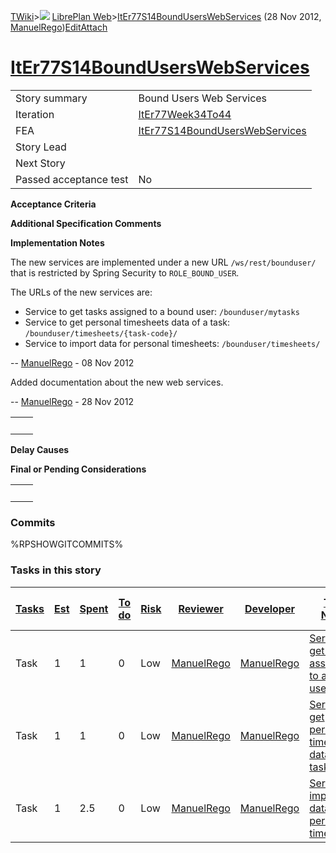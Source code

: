 [TWiki](/twiki/Main/WebHome)&gt;![](/twiki/TWiki/TWikiDocGraphics/web-bg-small.gif) [LibrePlan Web](/twiki/LibrePlan/WebHome)&gt;[ItEr77S14BoundUsersWebServices](http://wiki.libreplan-enterprise.com/twiki/LibrePlan/ItEr77S14BoundUsersWebServices "Topic revision: 4 (28 Nov 2012 - 17:12:59)") (28 Nov 2012, [ManuelRego](/twiki/Main/ManuelRego))[Edit](http://wiki.libreplan-enterprise.com/twiki/bin/edit/LibrePlan/ItEr77S14BoundUsersWebServices?t=1520337948 "Edit this topic text")[Attach](/twiki/bin/attach/LibrePlan/ItEr77S14BoundUsersWebServices "Attach an image or document to this topic")

 [ItEr77S14BoundUsersWebServices](/twiki/LibrePlan/ItEr77S14BoundUsersWebServices)
============================================================================================================================================



|                        |                                                                                            |
|------------------------|--------------------------------------------------------------------------------------------|
| Story summary          | Bound Users Web Services                                                                   |
| Iteration              | [ItEr77Week34To44](/twiki/LibrePlan/ItEr77Week34To44)                             |
| FEA                    | [ItEr77S14BoundUsersWebServices](/twiki/LibrePlan/ItEr77S14BoundUsersWebServices) |
| Story Lead             |                                                                                            |
| Next Story             |                                                                                            |
| Passed acceptance test | No                                                                                         |

**Acceptance Criteria**

**Additional Specification Comments**

**Implementation Notes**

The new services are implemented under a new URL `/ws/rest/bounduser/` that is restricted by Spring Security to `ROLE_BOUND_USER`.

The URLs of the new services are:

-   Service to get tasks assigned to a bound user: `/bounduser/mytasks`
-   Service to get personal timesheets data of a task: `/bounduser/timesheets/{task-code}/`
-   Service to import data for personal timesheets: `/bounduser/timesheets/`

-- [ManuelRego](/twiki/Main/ManuelRego) - 08 Nov 2012

Added documentation about the new web services.

-- [ManuelRego](/twiki/Main/ManuelRego) - 28 Nov 2012

|     |     |
|-----|-----|
|     |     |

**Delay Causes**

**Final or Pending Considerations**

|     |     |
|-----|-----|
|     |     |

###  Commits

%RPSHOWGITCOMMITS%

###  Tasks in this story



| [Tasks](http://wiki.libreplan-enterprise.com/twiki/LibrePlan/ItEr77S14BoundUsersWebServices?sortcol=0;table=2;up=0#sorted_table "Sort by this column") | [Est](http://wiki.libreplan-enterprise.com/twiki/LibrePlan/ItEr77S14BoundUsersWebServices?sortcol=1;table=2;up=0#sorted_table "Sort by this column") | [Spent](http://wiki.libreplan-enterprise.com/twiki/LibrePlan/ItEr77S14BoundUsersWebServices?sortcol=2;table=2;up=0#sorted_table "Sort by this column") | [To do](http://wiki.libreplan-enterprise.com/twiki/LibrePlan/ItEr77S14BoundUsersWebServices?sortcol=3;table=2;up=0#sorted_table "Sort by this column") | [Risk](http://wiki.libreplan-enterprise.com/twiki/LibrePlan/ItEr77S14BoundUsersWebServices?sortcol=4;table=2;up=0#sorted_table "Sort by this column") | [Reviewer](http://wiki.libreplan-enterprise.com/twiki/LibrePlan/ItEr77S14BoundUsersWebServices?sortcol=5;table=2;up=0#sorted_table "Sort by this column") | [Developer](http://wiki.libreplan-enterprise.com/twiki/LibrePlan/ItEr77S14BoundUsersWebServices?sortcol=6;table=2;up=0#sorted_table "Sort by this column") | [Task Name](http://wiki.libreplan-enterprise.com/twiki/LibrePlan/ItEr77S14BoundUsersWebServices?sortcol=7;table=2;up=0#sorted_table "Sort by this column") | [Start Date](http://wiki.libreplan-enterprise.com/twiki/LibrePlan/ItEr77S14BoundUsersWebServices?sortcol=8;table=2;up=0#sorted_table "Sort by this column") | [Est End Date](http://wiki.libreplan-enterprise.com/twiki/LibrePlan/ItEr77S14BoundUsersWebServices?sortcol=9;table=2;up=0#sorted_table "Sort by this column") | [End Date](http://wiki.libreplan-enterprise.com/twiki/LibrePlan/ItEr77S14BoundUsersWebServices?sortcol=10;table=2;up=0#sorted_table "Sort by this column") |
|-----------------------------------------------------------------------------------------------------------------------------------------------------------------|---------------------------------------------------------------------------------------------------------------------------------------------------------------|-----------------------------------------------------------------------------------------------------------------------------------------------------------------|-----------------------------------------------------------------------------------------------------------------------------------------------------------------|----------------------------------------------------------------------------------------------------------------------------------------------------------------|--------------------------------------------------------------------------------------------------------------------------------------------------------------------|---------------------------------------------------------------------------------------------------------------------------------------------------------------------|---------------------------------------------------------------------------------------------------------------------------------------------------------------------|----------------------------------------------------------------------------------------------------------------------------------------------------------------------|------------------------------------------------------------------------------------------------------------------------------------------------------------------------|---------------------------------------------------------------------------------------------------------------------------------------------------------------------|
| Task                                                                                                                                                            | 1                                                                                                                                                             | 1                                                                                                                                                               | 0                                                                                                                                                               | Low                                                                                                                                                            | [ManuelRego](/twiki/Main/ManuelRego)                                                                                                                      | [ManuelRego](/twiki/Main/ManuelRego)                                                                                                                       | [Service to get tasks assigned to a bound user](/twiki/LibrePlan/AnA1204BoundUsersWebServices#TasK1)                                                       |                                                                                                                                                                      |                                                                                                                                                                        |                                                                                                                                                                     |
| Task                                                                                                                                                            | 1                                                                                                                                                             | 1                                                                                                                                                               | 0                                                                                                                                                               | Low                                                                                                                                                            | [ManuelRego](/twiki/Main/ManuelRego)                                                                                                                      | [ManuelRego](/twiki/Main/ManuelRego)                                                                                                                       | [Service to get personal timesheets data of a task](/twiki/LibrePlan/AnA1204BoundUsersWebServices#TasK2)                                                   |                                                                                                                                                                      |                                                                                                                                                                        |                                                                                                                                                                     |
| Task                                                                                                                                                            | 1                                                                                                                                                             | 2.5                                                                                                                                                             | 0                                                                                                                                                               | Low                                                                                                                                                            | [ManuelRego](/twiki/Main/ManuelRego)                                                                                                                      | [ManuelRego](/twiki/Main/ManuelRego)                                                                                                                       | [Service to import data for personal timesheets](/twiki/LibrePlan/AnA1204BoundUsersWebServices#TasK3)                                                      |                                                                                                                                                                      |                                                                                                                                                                        |                                                                                                                                                                     |


